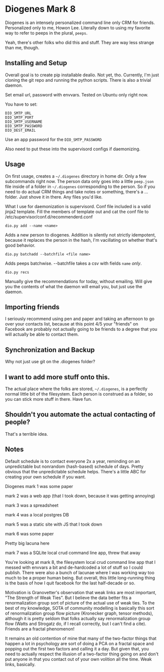 Diogenes Mark 8
===

Diogenes is an intensely personalized command line only CRM for friends. Personalized only to me, Howon Lee. Literally down to using my favorite way to refer to peeps in the plural, `peeps`.

Yeah, there's other folks who did this and stuff. They are way less strange than me, though.

Installing and Setup
---

Overall goal is to create pip installable dealio. Not yet, tho. Currently, I'm just cloning the git repo and running the python scripts. There is also a trivial daemon.

Set email url, password with envvars. Tested on Ubuntu only right now.

You have to set:

```
DIO_SMTP_URL
DIO_SMTP_PORT
DIO_SMTP_USERNAME
DIO_SMTP_PASSWORD
DIO_DEST_EMAIL
```

Use an app password for the `DIO_SMTP_PASSWORD`

Also need to put these into the supervisord configs if daemonizing.


Usage
---
On first usage, creates a `~/.diogenes` directory in home dir. Only a few subcommands right now. The person data only goes into a little `peep.json` file inside of a folder in `~/.diogenes` corresponding to the person. So if you need to do actual CRM things and take notes or something, there's a ... folder. Just shove it in there. Any files you'd like.

What I use for daemonization is supervisord. Conf file included is a valid jinja2 template. Fill the members of template out and cat the conf file to /etc/supervisor/conf.d/recommenderd.conf

```
dio.py add --name <name>
```

Adds a new person to diogenes. Addition is silently not strictly idempotent, because it replaces the person in the hash, I'm vacillating on whether that's good behavior.

```
dio.py batchadd --batchfile <file name>
```

Adds peeps batchwise. --batchfile takes a csv with fields `name` _only_.

```
dio.py recs
```

Manually give the recommendations for today, without emailing. Will give you the contents of what the daemon will email you, but just use the daemon.

Importing friends
---

I seriously recommend using pen and paper and taking an afternoon to go over your contacts list, because at this point 4/5 your "friends" on Facebook are probably not actually going to be friends to a degree that you will actually be able to contact them.

Synchronization and Backup
---

Why not just use git on the .diogenes folder?

I want to add more stuff onto this.
---

The actual place where the folks are stored, `~/.diogenes`, is a perfectly normal little bit of the filesystem. Each person is construed as a folder, so you can stick more stuff in there. Have fun.

Shouldn't you automate the actual contacting of people?
---

That's a terrible idea.

Notes
---

Default schedule is to contact everyone 2x a year, reminding on an unpredictable but nonrandom (hash-based) schedule of days. Pretty obvious that the unpredictable schedule helps. There's a little ABC for creating your own schedule if you want.

Diogenes mark 1 was some paper

mark 2 was a web app (that I took down, because it was getting annoying)

mark 3 was a spreadsheet

mark 4 was a local postgres DB

mark 5 was a static site with JS that I took down

mark 6 was some paper

Pretty big lacuna here

mark 7 was a SQLite local crud command line app, threw that away

You're looking at mark 8, the filesystem local crud command line app that I messed with envvars a bit and de-hardcoded a lot of stuff so I could publish. There were also a bunch of lacunae where I was working way too much to be a proper human being. But overall, this little long-running thing is the basis of how I quit facebook for the last half-decade or so.

Motivation is Granovetter's observation that weak links are most important, "The Strength of Weak Ties". But I believe the data better fits a renormalization group sort of picture of the actual use of weak ties. To the best of my knowledge, SOTA of community modelling is basically this sort of renormalization group flow picture (Kronecker graph, tensor methods), although it is pretty seldom that folks actually say renormalization group flow (Watts and Strogatz do, if I recall correctly, but I can't find a cite). Friends are a fractal phenomenon!

It remains an old contention of mine that many of the two-factor things that happen a lot in psychology are sort of doing a PCA on a fractal space and popping out the first two factors and calling it a day. But given that, you need to actually respect the illusion of a two-factor thing going on and don't put anyone in that you contact out of your own volition all the time. Weak links, basically.
